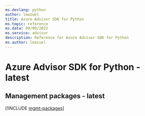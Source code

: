 ```yaml
---
ms.devlang: python
author: lmazuel
title: Azure Advisor SDK for Python
ms.topic: reference
ms.data: 09/09/2022
ms.service: advisor
description: Reference for Azure Advisor SDK for Python
ms.author: lmazuel
---
```

# Azure Advisor SDK for Python - latest

## Management packages - latest
[!INCLUDE [mgmt-packages](advisor-mgmt-index.md)]